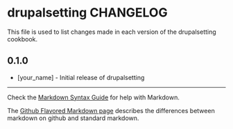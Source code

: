 drupalsetting CHANGELOG
=======================

This file is used to list changes made in each version of the drupalsetting cookbook.

0.1.0
-----
- [your_name] - Initial release of drupalsetting

- - -
Check the [Markdown Syntax Guide](http://daringfireball.net/projects/markdown/syntax) for help with Markdown.

The [Github Flavored Markdown page](http://github.github.com/github-flavored-markdown/) describes the differences between markdown on github and standard markdown.
